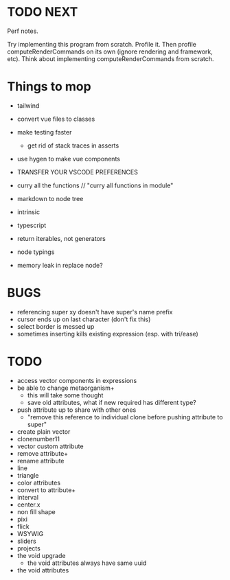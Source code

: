 # TODO NEXT
Perf notes.

Try implementing this program from scratch. Profile it.
Then profile computeRenderCommands on its own (ignore rendering and framework, etc).
Think about implementing computeRenderCommands from scratch.





# Things to mop
- tailwind
- convert vue files to classes

- make testing faster
  - get rid of stack traces in asserts

- use hygen to make vue components

- TRANSFER YOUR VSCODE PREFERENCES
- curry all the functions // "curry all functions in module"

- markdown to node tree

- intrinsic
- typescript
- return iterables, not generators
- node typings

- memory leak in replace node?


# BUGS
- referencing super xy doesn't have super's name prefix
- cursor ends up on last character (don't fix this)
- select border is messed up
- sometimes inserting kills existing expression (esp. with tri/ease)

# TODO
- access vector components in expressions
- be able to change metaorganism+
  - this will take some thought
  - save old attributes, what if new required has different type?
- push attribute up to share with other ones
  - "remove this reference to individual clone before pushing attribute to super"
- create plain vector
- clonenumber11
- vector custom attribute
- remove attribute+
- rename attribute
- line
- triangle
- color attributes
- convert to attribute+
- interval
- center.x
- non fill shape
- pixi
- flick
- WSYWIG
- sliders
- projects
- the void upgrade
  - the void attributes always have same uuid
- the void attributes
